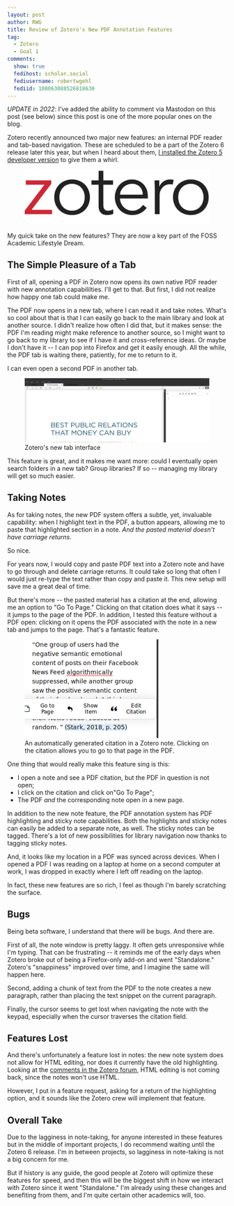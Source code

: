 ```yaml
---
layout: post
author: RWG
title: Review of Zotero's New PDF Annotation Features
tag:
  - Zotero
  - Goal 1
comments:
  show: true
  fedihost: scholar.social
  fediusername: robertwgehl
  fediid: 108063088526818630
---
```


*UPDATE in 2022*: I've added the ability to comment via Mastodon on this post (see below) since this post is one of the more popular ones on the blog.

Zotero recently announced two major new features: an internal PDF reader and tab-based navigation. These are scheduled to be a part of the Zotero 6 release later this year, but when I heard about them, [I installed the Zotero 5 developer version](/2021/03/19/cuttingZotero.html) to give them a whirl.

<figure>
    <img src="/assets/images/zotero.png" alt="Zotero's Logo">
</figure>

My quick take on the new features? They are now a key part of the FOSS Academic Lifestyle Dream.

<!-- more -->

The Simple Pleasure of a Tab
----------------------------

First of all, opening a PDF in Zotero now opens its own native PDF reader with new annotation capabililties. I'll get to that. But first, I did not realize how happy one tab could make me.

The PDF now opens in a new tab, where I can read it and take notes. What's so cool about that is that I can easily go back to the main library and look at another source. I didn't realize how often I did that, but it makes sense: the PDF I'm reading might make reference to another source, so I might want to go back to my library to see if I have it and cross-reference ideas. Or maybe I don't have it -- I can pop into Firefox and get it easily enough. All the while, the PDF tab is waiting there, patiently, for me to return to it. 

I can even open a second PDF in another tab. 

<figure>
	<img src="/assets/images/zoterotab.png" alt="Zotero's new tab interface">
	<figcaption>Zotero's new tab interface</figcaption>
</figure>

This feature is great, and it makes me want more: could I eventually open search folders in a new tab? Group libraries? If so -- managing my library will get so much easier.

Taking Notes
------------

As for taking notes, the new PDF system offers a subtle, yet, invaluable capability: when I highlight text in the PDF, a button appears, allowing me to paste that highlighted section in a note. *And the pasted material doesn't have carriage returns.* 

So nice.

For years now, I would copy and paste PDF text into a Zotero note and have to go through and delete carriage returns. It could take so long that often I would just re-type the text rather than copy and paste it. This new setup will save me a great deal of time.

But there's more -- the pasted material has a citation at the end, allowing me an option to "Go To Page." Clicking on that citation does what it says -- it jumps to the page of the PDF. In addition, I tested this feature without a PDF open: clicking on it opens the PDF associated with the note in a new tab and jumps to the page. That's a fantastic feature.

<figure>
	<img src="/assets/images/zoteronote.png" alt="Automatically generated citation in a Zotero note">
	<figcaption>An automatically generated citation in a Zotero note. Clicking on the citation allows you to go to that page in the PDF.</figcaption>
</figure>

One thing that would really make this feature sing is this:
* I open a note and see a PDF citation, but the PDF in question is not open;
* I click on the citation and click on"Go To Page";
* The PDF *and* the corresponding note open in a new page.

In addition to the new note feature, the PDF annotation system has PDF highlighting and sticky note capabilities. Both the highlights and sticky notes can easily be added to a separate note, as well. The sticky notes can be tagged. There's a lot of new possibilities for library navigation now thanks to tagging sticky notes.

And, it looks like my location in a PDF was synced across devices. When I opened a PDF I was reading on a laptop at home on a second computer at work, I was dropped in exactly where I left off reading on the laptop.

In fact, these new features are so rich, I feel as though I'm barely scratching the surface. 

Bugs
----

Being beta software, I understand that there will be bugs. And there are.

First of all, the note window is pretty laggy. It often gets unresponsive while I'm typing. That can be frustrating -- it reminds me of the early days when Zotero broke out of being a Firefox-only add-on and went "Standalone." Zotero's "snappiness" improved over time, and I imagine the same will happen here.

Second, adding a chunk of text from the PDF to the note creates a new paragraph, rather than placing the text snippet on the current paragraph. 

Finally, the cursor seems to get lost when navigating the note with the keypad, especially when the cursor traverses the citation field. 

Features Lost
-------------

And there's unfortunately a feature lost in notes: the new note system does not allow for HTML editing, nor does it currently have the old highlighting. Looking at the [comments in the Zotero forum](https://forums.zotero.org/discussion/88064/available-in-preview-zotero-pdf-reader-and-new-note-editor), HTML editing is not coming back, since the notes won't use HTML. 

However, I put in a feature request, asking for a return of the highlighting option, and it sounds like the Zotero crew will implement that feature.

Overall Take
------------

 Due to the lagginess in note-taking, for anyone interested in these features but in the middle of important projects, I do recommend waiting until the Zotero 6 release. I'm in between projects, so lagginess in note-taking is not a big concern for me. 

But if history is any guide, the good people at Zotero will optimize these features for speed, and then this will be the biggest shift in how we interact with Zotero since it went "Standalone." I'm already using these changes and benefiting from them, and I'm quite certain other academics will, too.
